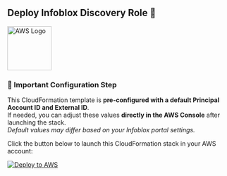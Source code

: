 ## Deploy Infoblox Discovery Role 🚀  

<img src="https://upload.wikimedia.org/wikipedia/commons/9/93/Amazon_Web_Services_Logo.svg" alt="AWS Logo" width="100"/>


### **📢 Important Configuration Step**
This CloudFormation template is **pre-configured with a default Principal Account ID and External ID**.  
If needed, you can adjust these values **directly in the AWS Console** after launching the stack.  
_Default values may differ based on your Infoblox portal settings._


Click the button below to launch this CloudFormation stack in your AWS account:

[![Deploy to AWS](https://img.shields.io/badge/Deploy%20to%20AWS-FF9900?style=for-the-badge&logo=amazon-aws&logoColor=white)](https://console.aws.amazon.com/cloudformation/home?#/stacks/create/template?templateURL=https://infoblox-igor.s3.eu-west-1.amazonaws.com/infoblox-iam-role.yaml)
